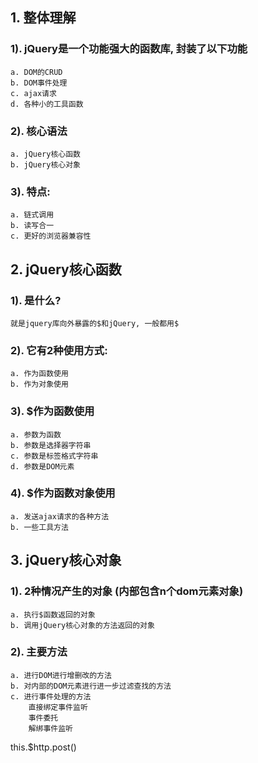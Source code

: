 ## 1. 整体理解
### 1). jQuery是一个功能强大的函数库, 封装了以下功能
    a. DOM的CRUD
    b. DOM事件处理
    c. ajax请求
    d. 各种小的工具函数

### 2). 核心语法
    a. jQuery核心函数
    b. jQuery核心对象

### 3). 特点:
    a. 链式调用
    b. 读写合一
    c. 更好的浏览器兼容性

## 2. jQuery核心函数
### 1). 是什么?
    就是jquery库向外暴露的$和jQuery, 一般都用$

### 2). 它有2种使用方式:
    a. 作为函数使用
    b. 作为对象使用

### 3). $作为函数使用
    a. 参数为函数
    b. 参数是选择器字符串
    c. 参数是标签格式字符串
    d. 参数是DOM元素

### 4). $作为函数对象使用
    a. 发送ajax请求的各种方法
    b. 一些工具方法

## 3. jQuery核心对象
### 1). 2种情况产生的对象 (内部包含n个dom元素对象)
    a. 执行$函数返回的对象
    b. 调用jQuery核心对象的方法返回的对象

### 2). 主要方法
    a. 进行DOM进行增删改的方法
    b. 对内部的DOM元素进行进一步过滤查找的方法
    c. 进行事件处理的方法
    	直接绑定事件监听
    	事件委托
    	解绑事件监听
this.$http.post()